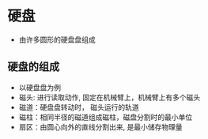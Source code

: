# 硬盘

- 由许多圆形的硬盘盘组成

## 硬盘的组成

- 以硬盘盘为例
- 磁头: 进行读取动作, 固定在机械臂上，机械臂上有多个磁头
- 磁道：硬盘盘转动时， 磁头运行的轨道
- 磁柱：相同半径的磁道组成磁柱，磁盘分割时的最小单位
- 扇区：由圆心向外的直线分割出来, 是最小储存物理量